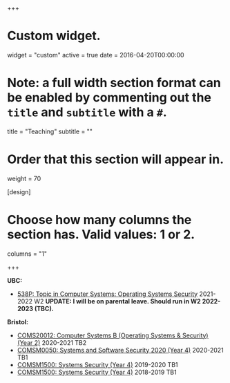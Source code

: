 +++
# Custom widget.
widget = "custom"
active = true
date = 2016-04-20T00:00:00

# Note: a full width section format can be enabled by commenting out the `title` and `subtitle` with a `#`.
title = "Teaching"
subtitle = ""

# Order that this section will appear in.
weight = 70

[design]
  # Choose how many columns the section has. Valid values: 1 or 2.
  columns = "1"

+++

**UBC:**
- [538P: Topic in Computer Systems: Operating Systems Security](https://courses.students.ubc.ca/cs/courseschedule?pname=subjarea&tname=subj-course&dept=CPSC&course=538P) 2021-2022 W2 **UPDATE: I will be on parental leave. Should run in W2 2022-2023 (TBC).**

**Bristol:**
- [COMS20012: Computer Systems B (Operating Systems & Security) (Year 2)](https://www.bris.ac.uk/unit-programme-catalogue/UnitDetails.jsa?ayrCode=20%2F21&unitCode=COMS20012) 2020-2021 TB2
- [COMSM0050: Systems and Software Security 2020 (Year 4)](https://www.bris.ac.uk/unit-programme-catalogue/UnitDetails.jsa?ayrCode=20%2F21&unitCode=COMSM0050) 2020-2021 TB1
- [COMSM1500: Systems Security (Year 4)](https://www.bris.ac.uk/unit-programme-catalogue/UnitDetails.jsa?ayrCode=19%2F20&unitCode=COMSM1500) 2019-2020 TB1
- [COMSM1500: Systems Security (Year 4)](https://www.bris.ac.uk/unit-programme-catalogue/UnitDetails.jsa?ayrCode=18%2F19&unitCode=COMSM1500) 2018-2019 TB1
